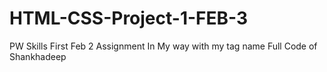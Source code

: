 # HTML-CSS-Project-1-FEB-3
PW Skills First Feb 2 Assignment In My way with my tag name
Full Code of Shankhadeep
